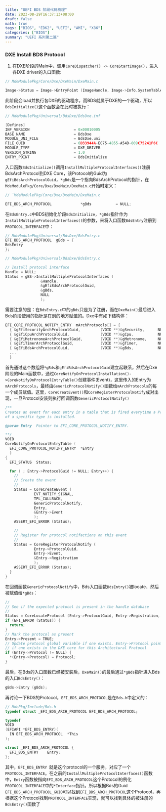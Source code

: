 ```yaml
---
title: "UEFI BDS 阶段代码梳理"
date: 2023-08-29T16:37:13+08:00
draft: false
math: true
tags: ["BIOS", "EDK2", "UEFI", "AMI", "X86"]
categories: ["BIOS"]
summary: "UEFI 系列第二篇"
---
```

### DXE Install BDS Protocol

1. 在DXE阶段的Main中，调用`CoreDispatcher() -> CoreStartImage()`，进入各DXE driver的入口函数:

  ```c
  // MdeModulePkg/Core/Dxe/DxeMain/DxeMain.c

  Image->Status = Image->EntryPoint (ImageHandle, Image->Info.SystemTable);
  ```

  此阶段会load并执行各DXE的驱动程序，而BDS就属于DXE的一个驱动，所以`BdsInitialize()`这个函数会在此时被执行：

  ```c
  // MdeModulePkg/Universal/BdsDxe/BdsDxe.inf

  [Defines]
  INF_VERSION                    = 0x00010005
  BASE_NAME                      = BdsDxe
  MODULE_UNI_FILE                = BdsDxe.uni
  FILE_GUID                      = 6D33944A-EC75-4855-A54D-809C75241F6C
  MODULE_TYPE                    = DXE_DRIVER                            // BDS是DXE驱动
  VERSION_STRING                 = 1.0
  ENTRY_POINT                    = BdsInitialize                         // 驱动入口函数
  ```

  入口函数`BdsInitialize()`调用`InstallMultipleProtocolInterfaces()`注册BdsArchProtocol到DXE Core，该Protocol的Guid为`gEfiBdsArchProtocolGuid`，`*gBds`是一个指向BdsArchProtocol的指针，在`MdeModulePkg/Core/Dxe/DxeMain/DxeMain.c`开始时定义：

  ```c
  // `MdeModulePkg/Core/Dxe/DxeMain/DxeMain.c

  EFI_BDS_ARCH_PROTOCOL             *gBds           = NULL;
  ```

  在`BdsEntry.c`中BDS初始化阶段`BdsInitialize`，`*gBds`指针作为`InstallMultipleProtocolInterfaces()`的参数，来将入口函数`BdsEntry`注册到`PROTOCOL_INTERFACE`中：

  ```c
  // MdeModulePkg/Universal/BdsDxe/BdsEntry.c
  EFI_BDS_ARCH_PROTOCOL  gBds = {
  BdsEntry
  };
  ```

  ```c
  // MdeModulePkg/Universal/BdsDxe/BdsEntry.c

  // Install protocol interface
  Handle = NULL;
  Status = gBS->InstallMultipleProtocolInterfaces (
                  &Handle,
                  &gEfiBdsArchProtocolGuid,
                  &gBds,
                  NULL
                  );

  ```

  需要注意的是：在`BdsEntry.c`中的`gBds`只是为了注册，而在`DxeMain()`最后进入Bds阶段使用的指针是在别的地方赋值的。Dxe中有如下结构体：

  ```c
  EFI_CORE_PROTOCOL_NOTIFY_ENTRY  mArchProtocols[] = {
    { &gEfiSecurityArchProtocolGuid,         (VOID **)&gSecurity,      NULL, NULL, FALSE },
    { &gEfiCpuArchProtocolGuid,              (VOID **)&gCpu,           NULL, NULL, FALSE },
    { &gEfiMetronomeArchProtocolGuid,        (VOID **)&gMetronome,     NULL, NULL, FALSE },
    { &gEfiTimerArchProtocolGuid,            (VOID **)&gTimer,         NULL, NULL, FALSE },
    { &gEfiBdsArchProtocolGuid,              (VOID **)&gBds,           NULL, NULL, FALSE },
    ...
    }
  ```

  首先通过这个数组将`*gBds`和`gEfiBdsArchProtocolGuid`建立起联系，然后在Dxe阶段的Main函数中，通过`CoreNotifyOnProtocolInstallation()->CoreNotifyOnProtocolEntryTable()`创建事件(Event)，这里传入的Entry为`mArchProtocols`，最终由`GenericProtocolNotify()`函数给`mArchProtocols`的每一个成员赋值。这里，`CoreCreatEvent()`和`CoreRegisterProtocolNotify`成对出现，一旦Protocol安装则执行回调函数`GenericProtocolNotify()`

  ```c
  /**
  Creates an event for each entry in a table that is fired everytime a Protocol
  of a specific type is installed.

  @param Entry  Pointer to EFI_CORE_PROTOCOL_NOTIFY_ENTRY.

  **/
  VOID
  CoreNotifyOnProtocolEntryTable (
    EFI_CORE_PROTOCOL_NOTIFY_ENTRY  *Entry
    )
  {
    EFI_STATUS  Status;

    for ( ; Entry->ProtocolGuid != NULL; Entry++) {
      //
      // Create the event
      //
      Status = CoreCreateEvent (
               EVT_NOTIFY_SIGNAL,
               TPL_CALLBACK,
               GenericProtocolNotify,
               Entry,
               &Entry->Event
               );
      ASSERT_EFI_ERROR (Status);

      //
      // Register for protocol notifactions on this event
      //
      Status = CoreRegisterProtocolNotify (
               Entry->ProtocolGuid,
               Entry->Event,
               &Entry->Registration
               );
      ASSERT_EFI_ERROR (Status);
    }
  }
  ```

  在回调函数`GenericProtocolNotify`中，Bds入口函数`BdsEntry()`被locate，然后被赋值给`*gBds`：

  ```c
  //
  // See if the expected protocol is present in the handle database
  //
  Status = CoreLocateProtocol (Entry->ProtocolGuid, Entry->Registration, &Protocol);
  if (EFI_ERROR (Status)) {
    return;
  }
  // Mark the protocol as present
  Entry->Present = TRUE;
  // Update protocol global variable if one exists. Entry->Protocol points to a global variable
  // if one exists in the DXE core for this Architectural Protocol
  if (Entry->Protocol != NULL) {
    *(Entry->Protocol) = Protocol;
  }
  ```

  最后，在Bds的入口函数已经被安装后，`DxeMain()`的最后通过`*gBds`指针进入Bds的入口`BdsEntry()`：

  ```c
  gBds->Entry (gBds);
  ```

  再讨论一下BDS的Protocol，`EFI_BDS_ARCH_PROTOCOL`是在`Bds.h`中定义的：

  ```c
  // MdePkg/Include/Bds.h
  typedef struct _EFI_BDS_ARCH_PROTOCOL EFI_BDS_ARCH_PROTOCOL;

  typedef
  VOID
  (EFIAPI *EFI_BDS_ENTRY)(
    IN EFI_BDS_ARCH_PROTOCOL  *This
  );

  struct _EFI_BDS_ARCH_PROTOCOL {
    EFI_BDS_ENTRY    Entry;
  };
  ```

  其中，`EFI_BDS_ENTRY `就是这个protocol的一个服务，对应了一个`PROTOCOL_INTERFACE`。在之前的`InstallMultipleProtocolInterfaces()`函数中，`Entry`函数被指向`EFI_BDS_ARCH_PROTOCOL`这个Protocol的例化`PROTOCOL_INTERFACE`中的`*Interface`指针。所以根据Bds的Guid `EFI_BDS_ARCH_PROTOCOL_GUID`可以找到`EFI_BDS_ARCH_PROTOCOL`这个Protocol，再根据这个Protocol找到`PROTOCOL_INTERFACE`实现，就可以找到具体的被注册的`BdsEntry()`函数了
